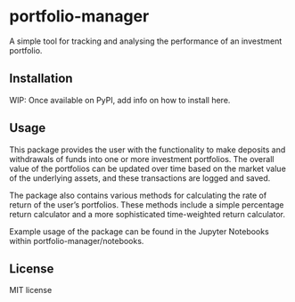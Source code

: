 # portfolio-manager

A simple tool for tracking and analysing the performance of an investment portfolio.

## Installation

WIP: Once available on PyPI, add info on how to install here.

## Usage

This package provides the user with the functionality to make  deposits and withdrawals of funds into one or more investment portfolios. The overall value of the portfolios can be updated over time based on the market value of the underlying assets, and these transactions are logged and saved.

The package also contains various methods for calculating the rate of return of the user’s portfolios. These methods include a simple percentage return calculator and a more sophisticated time-weighted return calculator.

Example usage of the package can be found in the Jupyter Notebooks within portfolio-manager/notebooks.

## License

MIT license
